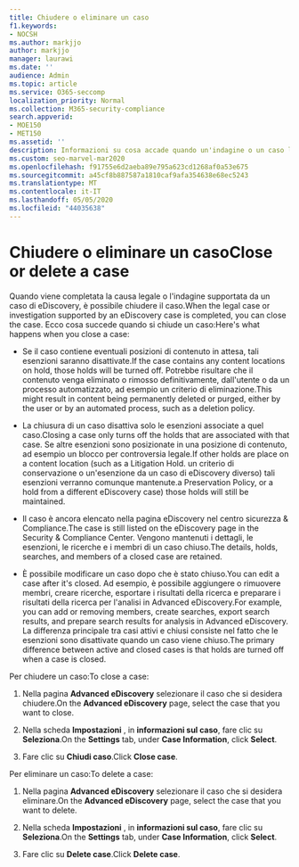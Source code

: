 ```yaml
---
title: Chiudere o eliminare un caso
f1.keywords:
- NOCSH
ms.author: markjjo
author: markjjo
manager: laurawi
ms.date: ''
audience: Admin
ms.topic: article
ms.service: O365-seccomp
localization_priority: Normal
ms.collection: M365-security-compliance
search.appverid:
- MOE150
- MET150
ms.assetid: ''
description: Informazioni su cosa accade quando un'indagine o un caso legale supportato da un caso di eDiscovery è chiuso o eliminato.
ms.custom: seo-marvel-mar2020
ms.openlocfilehash: f91755e6d2aeba89e795a623cd1268af0a53e675
ms.sourcegitcommit: a45cf8b887587a1810caf9afa354638e68ec5243
ms.translationtype: MT
ms.contentlocale: it-IT
ms.lasthandoff: 05/05/2020
ms.locfileid: "44035638"
---
```

# <a name="close-or-delete-a-case"></a><span data-ttu-id="4221f-103">Chiudere o eliminare un caso</span><span class="sxs-lookup"><span data-stu-id="4221f-103">Close or delete a case</span></span>

<span data-ttu-id="4221f-104">Quando viene completata la causa legale o l'indagine supportata da un caso di eDiscovery, è possibile chiudere il caso.</span><span class="sxs-lookup"><span data-stu-id="4221f-104">When the legal case or investigation supported by an eDiscovery case is completed, you can close the case.</span></span> <span data-ttu-id="4221f-105">Ecco cosa succede quando si chiude un caso:</span><span class="sxs-lookup"><span data-stu-id="4221f-105">Here's what happens when you close a case:</span></span>

- <span data-ttu-id="4221f-106">Se il caso contiene eventuali posizioni di contenuto in attesa, tali esenzioni saranno disattivate.</span><span class="sxs-lookup"><span data-stu-id="4221f-106">If the case contains any content locations on hold, those holds will be turned off.</span></span> <span data-ttu-id="4221f-107">Potrebbe risultare che il contenuto venga eliminato o rimosso definitivamente, dall'utente o da un processo automatizzato, ad esempio un criterio di eliminazione.</span><span class="sxs-lookup"><span data-stu-id="4221f-107">This might result in content being permanently deleted or purged, either by the user or by an automated process, such as a deletion policy.</span></span>

- <span data-ttu-id="4221f-108">La chiusura di un caso disattiva solo le esenzioni associate a quel caso.</span><span class="sxs-lookup"><span data-stu-id="4221f-108">Closing a case only turns off the holds that are associated with that case.</span></span> <span data-ttu-id="4221f-109">Se altre esenzioni sono posizionate in una posizione di contenuto, ad esempio un blocco per controversia legale.</span><span class="sxs-lookup"><span data-stu-id="4221f-109">If other holds are place on a content location (such as a Litigation Hold.</span></span> <span data-ttu-id="4221f-110">un criterio di conservazione o un'esenzione da un caso di eDiscovery diverso) tali esenzioni verranno comunque mantenute.</span><span class="sxs-lookup"><span data-stu-id="4221f-110">a Preservation Policy, or a hold from a different eDiscovery case) those holds will still be maintained.</span></span>

- <span data-ttu-id="4221f-111">Il caso è ancora elencato nella pagina eDiscovery nel centro sicurezza & Compliance.</span><span class="sxs-lookup"><span data-stu-id="4221f-111">The case is still listed on the eDiscovery page in the Security & Compliance Center.</span></span> <span data-ttu-id="4221f-112">Vengono mantenuti i dettagli, le esenzioni, le ricerche e i membri di un caso chiuso.</span><span class="sxs-lookup"><span data-stu-id="4221f-112">The details, holds, searches, and members of a closed case are retained.</span></span>

- <span data-ttu-id="4221f-113">È possibile modificare un caso dopo che è stato chiuso.</span><span class="sxs-lookup"><span data-stu-id="4221f-113">You can edit a case after it's closed.</span></span> <span data-ttu-id="4221f-114">Ad esempio, è possibile aggiungere o rimuovere membri, creare ricerche, esportare i risultati della ricerca e preparare i risultati della ricerca per l'analisi in Advanced eDiscovery.</span><span class="sxs-lookup"><span data-stu-id="4221f-114">For example, you can add or removing members, create searches, export search results, and prepare search results for analysis in Advanced eDiscovery.</span></span> <span data-ttu-id="4221f-115">La differenza principale tra casi attivi e chiusi consiste nel fatto che le esenzioni sono disattivate quando un caso viene chiuso.</span><span class="sxs-lookup"><span data-stu-id="4221f-115">The primary difference between active and closed cases is that holds are turned off when a case is closed.</span></span>

<span data-ttu-id="4221f-116">Per chiudere un caso:</span><span class="sxs-lookup"><span data-stu-id="4221f-116">To close a case:</span></span>

1. <span data-ttu-id="4221f-117">Nella pagina **Advanced eDiscovery** selezionare il caso che si desidera chiudere.</span><span class="sxs-lookup"><span data-stu-id="4221f-117">On the **Advanced eDiscovery** page, select the case that you want to close.</span></span>

2. <span data-ttu-id="4221f-118">Nella scheda **Impostazioni** , in **informazioni sul caso**, fare clic su **Seleziona**.</span><span class="sxs-lookup"><span data-stu-id="4221f-118">On the **Settings** tab, under **Case Information**, click **Select**.</span></span>

3. <span data-ttu-id="4221f-119">Fare clic su **Chiudi caso**.</span><span class="sxs-lookup"><span data-stu-id="4221f-119">Click **Close case**.</span></span>

<span data-ttu-id="4221f-120">Per eliminare un caso:</span><span class="sxs-lookup"><span data-stu-id="4221f-120">To delete a case:</span></span>

1. <span data-ttu-id="4221f-121">Nella pagina **Advanced eDiscovery** selezionare il caso che si desidera eliminare.</span><span class="sxs-lookup"><span data-stu-id="4221f-121">On the **Advanced eDiscovery** page, select the case that you want to delete.</span></span>

2. <span data-ttu-id="4221f-122">Nella scheda **Impostazioni** , in **informazioni sul caso**, fare clic su **Seleziona**.</span><span class="sxs-lookup"><span data-stu-id="4221f-122">On the **Settings** tab, under **Case Information**, click **Select**.</span></span>

3. <span data-ttu-id="4221f-123">Fare clic su **Delete case**.</span><span class="sxs-lookup"><span data-stu-id="4221f-123">Click **Delete case**.</span></span> 
